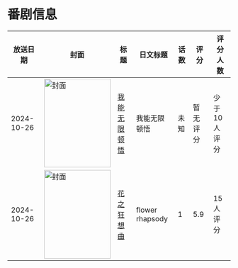 # 番剧信息

|放送日期|封面|标题|日文标题|话数|评分|评分人数|
|---|---|---|---|---|---|---|
|2024-10-26|<img src="//lain.bgm.tv/pic/cover/c/22/de/463367_y4YMg.jpg" alt="封面" style="width:150px;height:200px;object-fit:cover;">|[我能无限顿悟](https://bangumi.tv/subject/463367)|我能无限顿悟|未知|暂无评分|少于10人评分|
|2024-10-26|<img src="//lain.bgm.tv/pic/cover/c/b6/78/521611_jkjJX.jpg" alt="封面" style="width:150px;height:200px;object-fit:cover;">|[花之狂想曲](https://bangumi.tv/subject/521611)|flower rhapsody|1|5.9|15人评分|
